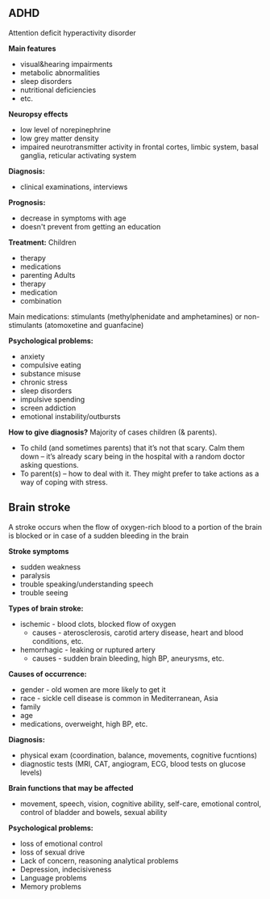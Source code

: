 ## ADHD

Attention deficit hyperactivity disorder

**Main features**
- visual&hearing impairments
- metabolic abnormalities
- sleep disorders
- nutritional deficiencies
- etc. 

**Neuropsy effects**
- low level of norepinephrine
- low grey matter density
- impaired neurotransmitter activity in frontal cortes, limbic system, basal ganglia, reticular activating system

**Diagnosis:**
- clinical examinations, interviews

**Prognosis:**
- decrease in symptoms with age
- doesn't prevent from getting an education

**Treatment:**
Children
- therapy
- medications
- parenting
Adults
- therapy 
- medication
- combination

Main medications: stimulants (methylphenidate and amphetamines) or non-stimulants (atomoxetine and guanfacine)

**Psychological problems:**
- anxiety
- compulsive eating
- substance misuse
- chronic stress
- sleep disorders
- impulsive spending
- screen addiction
- emotional instability/outbursts

**How to give diagnosis?**
Majority of cases
children (& parents).
- To child (and sometimes
parents) that it’s not that
scary. Calm them down –
it’s already scary being in
the hospital with a
random doctor asking
questions.
- To parent(s) – how to
deal with it. They might
prefer to take actions as
a way of coping with
stress.

## Brain stroke

A stroke occurs when the flow of oxygen-rich blood to a portion of the brain is blocked or in case of a sudden bleeding in the brain

**Stroke symptoms**
- sudden weakness
- paralysis
- trouble speaking/understanding speech
- trouble seeing

**Types of brain stroke:**
- ischemic - blood clots, blocked flow of oxygen
    - causes - aterosclerosis, carotid artery disease, heart and blood conditions, etc.
- hemorrhagic - leaking or ruptured artery
    - causes - sudden brain bleeding, high BP, aneurysms, etc. 

**Causes of occurrence:**
- gender - old women are more likely to get it
- race - sickle cell disease is common in Mediterranean, Asia
- family
- age
- medications, overweight, high BP, etc.

**Diagnosis:**
- physical exam (coordination, balance, movements, cognitive fucntions)
- diagnostic tests (MRI, CAT, angiogram, ECG, blood tests on glucose levels)

**Brain functions that may be affected**
- movement, speech, vision, cognitive ability, self-care, emotional control, control of bladder and bowels, sexual ability

**Psychological problems:**
- loss of emotional control
- loss of sexual drive
- Lack of concern, reasoning analytical problems
- Depression, indecisiveness
- Language problems
- Memory problems


